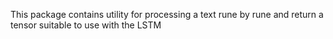 This package contains utility for processing a text rune by rune and return a tensor suitable to use with the LSTM

